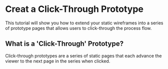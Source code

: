 Creat a Click-Through Prototype
===============================

This tutorial will show you how to extend your static wireframes into a series of prototype pages that allows users to click-through the process flow.

What is a 'Click-Through' Prototype?
------------------------------------

Click-through prototypes are a series of static pages that each advance the viewer to the next page in the series when clicked.
